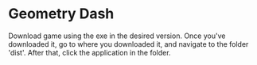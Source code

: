 # Geometry Dash
Download game using the exe in the desired version. Once you've downloaded it, go to where you downloaded it, and navigate to the folder 'dist'. After that, click the application in the folder.
